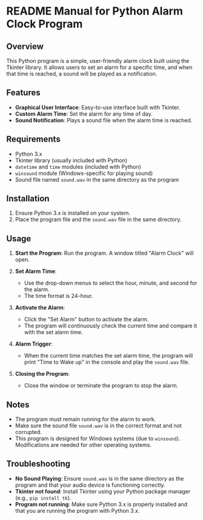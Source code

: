 # README Manual for Python Alarm Clock Program

## Overview

This Python program is a simple, user-friendly alarm clock built using the Tkinter library. It allows users to set an alarm for a specific time, and when that time is reached, a sound will be played as a notification.

## Features

- **Graphical User Interface**: Easy-to-use interface built with Tkinter.
- **Custom Alarm Time**: Set the alarm for any time of day.
- **Sound Notification**: Plays a sound file when the alarm time is reached.

## Requirements

- Python 3.x
- Tkinter library (usually included with Python)
- `datetime` and `time` modules (included with Python)
- `winsound` module (Windows-specific for playing sound)
- Sound file named `sound.wav` in the same directory as the program

## Installation

1. Ensure Python 3.x is installed on your system.
2. Place the program file and the `sound.wav` file in the same directory.

## Usage

1. **Start the Program**: Run the program. A window titled "Alarm Clock" will open.
   
2. **Set Alarm Time**:
   - Use the drop-down menus to select the hour, minute, and second for the alarm.
   - The time format is 24-hour.

3. **Activate the Alarm**:
   - Click the "Set Alarm" button to activate the alarm.
   - The program will continuously check the current time and compare it with the set alarm time.

4. **Alarm Trigger**:
   - When the current time matches the set alarm time, the program will print "Time to Wake up" in the console and play the `sound.wav` file.

5. **Closing the Program**: 
   - Close the window or terminate the program to stop the alarm.

## Notes

- The program must remain running for the alarm to work.
- Make sure the sound file `sound.wav` is in the correct format and not corrupted.
- This program is designed for Windows systems (due to `winsound`). Modifications are needed for other operating systems.

## Troubleshooting

- **No Sound Playing**: Ensure `sound.wav` is in the same directory as the program and that your audio device is functioning correctly.
- **Tkinter not found**: Install Tkinter using your Python package manager (e.g., `pip install tk`).
- **Program not running**: Make sure Python 3.x is properly installed and that you are running the program with Python 3.x.